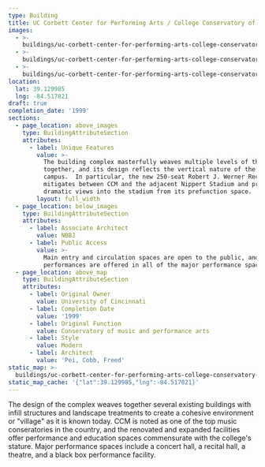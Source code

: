 ```yaml
---
type: Building
title: UC Corbett Center for Performing Arts / College Conservatory of Music
images:
  - >-
    buildings/uc-corbett-center-for-performing-arts-college-conservatory-of-music/uc-corbett-center-for-performing-arts-college-conservatory-of-music-0_v9aivm
  - >-
    buildings/uc-corbett-center-for-performing-arts-college-conservatory-of-music/uc-corbett-center-for-performing-arts-college-conservatory-of-music-1_czvim2
  - >-
    buildings/uc-corbett-center-for-performing-arts-college-conservatory-of-music/uc-corbett-center-for-performing-arts-college-conservatory-of-music-2_o0eegr
location:
  lat: 39.129985
  lng: -84.517821
draft: true
completion_date: '1999'
sections:
  - page_location: above_images
    type: BuildingAttributeSection
    attributes:
      - label: Unique Features
        value: >-
          The building complex masterfully weaves multiple levels of the camput
          together, and its design reflects the vertical nature of the UC
          campus.  In particular, the new 250-seat Robert J. Werner Recital Hall
          mitigates between CCM and the adjacent Nippert Stadium and provides
          dramatic views into the stadium from its prefunction space.
        layout: full_width
  - page_location: below_images
    type: BuildingAttributeSection
    attributes:
      - label: Associate Architect
        value: NBBJ
      - label: Public Access
        value: >-
          Main entry and circulation spaces are open to the public, and paid
          performances are offered in all of the major performance spaces.
  - page_location: above_map
    type: BuildingAttributeSection
    attributes:
      - label: Original Owner
        value: University of Cincinnati
      - label: Completion Date
        value: '1999'
      - label: Original Function
        value: Conservatory of music and performance arts
      - label: Style
        value: Modern
      - label: Architect
        value: 'Pei, Cobb, Freed'
static_map: >-
  buildings/uc-corbett-center-for-performing-arts-college-conservatory-of-music/static-map_q3mcqb
static_map_cache: '{"lat":39.129985,"lng":-84.517821}'
---
```


The design of the complex weaves together several existing buildings with infill structures and landscape treatments to create a cohesive environment or "village" as it is known today. CCM is noted as one of the top music conseratories in the country, and the renovated and expanded facilities offer performance and education spaces commensurate with the college's stature. Major performance spaces include a concert hall, a recital hall, a theatre, and a black box performance facility.

